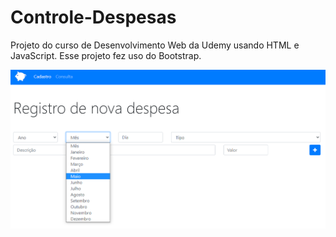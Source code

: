 # Controle-Despesas

Projeto do curso de Desenvolvimento Web da Udemy usando HTML e JavaScript. Esse projeto fez uso do Bootstrap.

![](readme-imgg.png)


